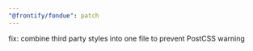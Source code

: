 ```yaml
---
"@frontify/fondue": patch
---
```


fix: combine third party styles into one file to prevent PostCSS warning
